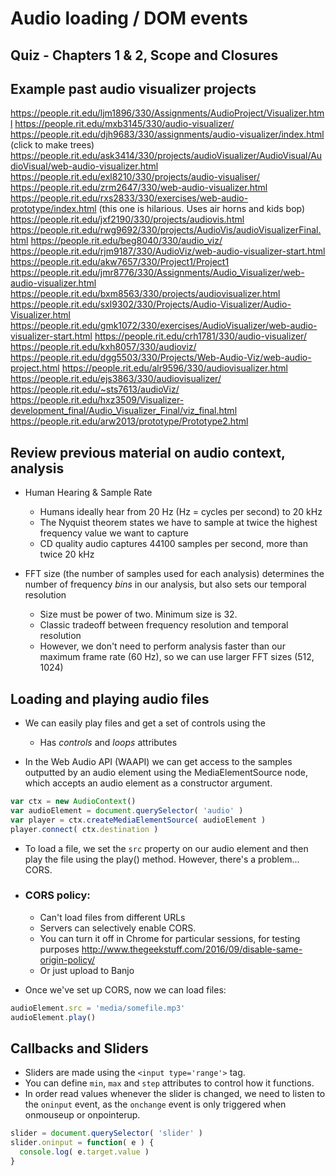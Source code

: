 # Audio loading / DOM events

## Quiz - Chapters 1 & 2, Scope and Closures

## Example past audio visualizer projects
https://people.rit.edu/ljm1896/330/Assignments/AudioProject/Visualizer.html
https://people.rit.edu/mxb3145/330/audio-visualizer/
https://people.rit.edu/djh9683/330/assignments/audio-visualizer/index.html  (click to make trees)
https://people.rit.edu/ask3414/330/projects/audioVisualizer/AudioVisual/AudioVisual/web-audio-visualizer.html
https://people.rit.edu/exl8210/330/projects/audio-visualiser/
https://people.rit.edu/zrm2647/330/web-audio-visualizer.html
https://people.rit.edu/rxs2833/330/exercises/web-audio-prototype/index.html  (this one is hilarious. Uses air horns and kids bop)
https://people.rit.edu/jxf2190/330/projects/audiovis.html    
https://people.rit.edu/rwg9692/330/projects/AudioVis/audioVisualizerFinal.html
https://people.rit.edu/beg8040/330/audio_viz/
https://people.rit.edu/rjm9187/330/AudioViz/web-audio-visualizer-start.html
https://people.rit.edu/akw7657/330/Project1/Project1
https://people.rit.edu/jmr8776/330/Assignments/Audio_Visualizer/web-audio-visualizer.html
https://people.rit.edu/bxm8563/330/projects/audiovisualizer.html
https://people.rit.edu/sxl9302/330/Projects/Audio-Visualizer/Audio-Visualizer.html
https://people.rit.edu/gmk1072/330/exercises/AudioVisualizer/web-audio-visualizer-start.html
https://people.rit.edu/crh1781/330/audio-visualizer/
https://people.rit.edu/kxh8057/330/audioviz/
https://people.rit.edu/dgg5503/330/Projects/Web-Audio-Viz/web-audio-project.html
https://people.rit.edu/alr9596/330/audiovisualizer.html
https://people.rit.edu/ejs3863/330/audiovisualizer/
https://people.rit.edu/~sts7613/audioViz/
https://people.rit.edu/hxz3509/Visualizer-development_final/Audio_Visualizer_Final/viz_final.html
https://people.rit.edu/arw2013/prototype/Prototype2.html


## Review previous material on audio context, analysis
  * Human Hearing & Sample Rate
    * Humans ideally hear from 20 Hz (Hz = cycles per second) to 20 kHz
    * The Nyquist theorem states we have to sample at twice the highest
      frequency value we want to capture
    * CD quality audio captures 44100 samples per second, more than twice
      20 kHz
  
  * FFT size (the number of samples used for each analysis) determines the number
    of frequency *bins* in our analysis, but also sets our temporal resolution
    * Size must be power of two. Minimum size is 32.
    * Classic tradeoff between frequency resolution and temporal resolution
    * However, we don't need to perform analysis faster than our maximum frame rate
      (60 Hz), so we can use larger FFT sizes (512, 1024)
    
## Loading and playing audio files
  * We can easily play files and get a set of controls using the <audio> element.
    * Has *controls* and *loops* attributes
  
  * In the Web Audio API (WAAPI) we can get access to the samples outputted by
    an audio element using the MediaElementSource node, which accepts an audio
    element as a constructor argument.
  
```js
var ctx = new AudioContext()
var audioElement = document.querySelector( 'audio' )
var player = ctx.createMediaElementSource( audioElement )
player.connect( ctx.destination )
```
     
  * To load a file, we set the `src` property on our audio element and
    then play the file using the play() method. However, there's a problem... CORS.
    
  * ### CORS policy:
    * Can't load files from different URLs
    * Servers can selectively enable CORS.
    * You can turn it off in Chrome for particular sessions, for testing purposes
      http://www.thegeekstuff.com/2016/09/disable-same-origin-policy/
    * Or just upload to Banjo
      
  * Once we've set up CORS, now we can load files:
  
```js
audioElement.src = 'media/somefile.mp3'
audioElement.play()
```

## Callbacks and Sliders

  * Sliders are made using the `<input type='range'>` tag.
  * You can define `min`, `max` and `step` attributes to control how it functions.
  * In order read values whenever the slider is changed, we need to listen to the `oninput` event,
    as the `onchange` event is only triggered when onmouseup or onpointerup.
    
```js
slider = document.querySelector( 'slider' )
slider.oninput = function( e ) { 
  console.log( e.target.value )
}
```

   


